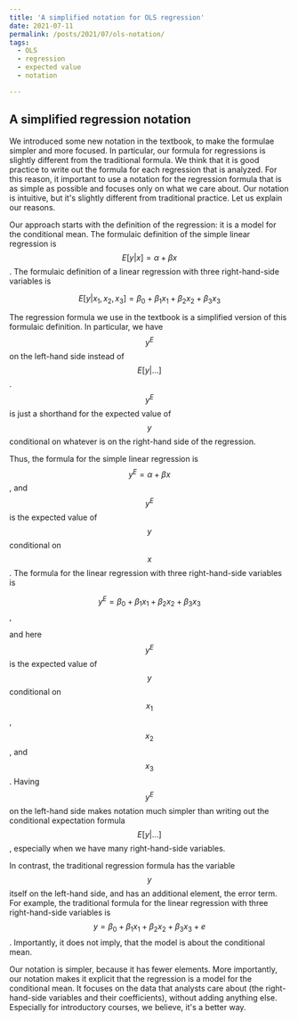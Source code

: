 ```yaml
---
title: 'A simplified notation for OLS regression'
date: 2021-07-11
permalink: /posts/2021/07/ols-notation/
tags:
  - OLS
  - regression
  - expected value
  - notation

---
```


## A simplified regression notation 

We introduced some new notation in the textbook, to make the formulae simpler and more focused. In particular, our formula for regressions is slightly different from the traditional formula. We think that it is good practice to write out the formula for each regression that is analyzed. For this reason, it important to use a notation for the regression formula that is as simple as possible and focuses only on what we care about. Our notation is intuitive, but it's slightly different from traditional practice. Let us explain our reasons.

Our approach starts with the definition of the regression: it is a model for the conditional mean. The formulaic definition of the simple linear regression is $$E[y|x]= \alpha + \beta x$$. The formulaic definition of a linear regression with three right-hand-side variables is 

$$E[y|x_1, x_2, x_3]= \beta_0 + \beta_1 x_1 + \beta_2 x_2 + \beta_3 x_3 $$

The regression formula we use in the textbook is a simplified version of this formulaic definition. In particular, we have $$y^E$$ on the left-hand side instead of $$E[y|...]$$. $$y^E$$ is just a shorthand for the expected value of $$y$$ conditional on whatever is on the right-hand side of the regression.

Thus, the formula for the simple linear regression is $$y^E = \alpha + \beta x$$, and $$y^E$$ is the expected value of $$y$$ conditional on $$x$$. The formula for the linear regression with three right-hand-side variables is 

$$y^E= \beta_0 + \beta_1 x_1 + \beta_2 x_2 + \beta_3 x_3$$, 

and here $$y^E$$ is the expected value of $$y$$ conditional on $$x_1$$, $$x_2$$, and $$x_3$$. Having $$y^E$$ on the left-hand side makes notation much simpler than writing out the conditional expectation formula $$E[y|...]$$, especially when we have many right-hand-side variables.

In contrast, the traditional regression formula has the variable $$y$$ itself on the left-hand side, and has an additional element, the error term. For example, the traditional formula for the linear regression with three right-hand-side variables is $$y= \beta_0 + \beta_1 x_1 + \beta_2 x_2 + \beta_3 x_3 + e$$. Importantly, it does not imply, that the model is about the conditional mean. 

Our notation is simpler, because it has fewer elements. More importantly, our notation makes it explicit that the regression is a model for the conditional mean. It focuses on the data that analysts care about (the right-hand-side variables and their coefficients), without adding anything else. Especially for introductory courses, we believe, it's a better way. 

